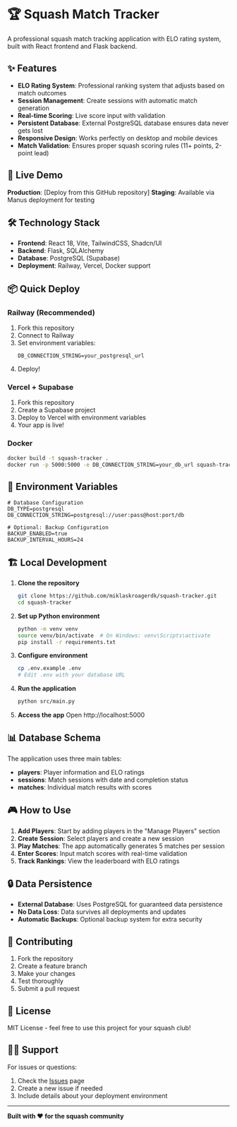 # 🏆 Squash Match Tracker

A professional squash match tracking application with ELO rating system, built with React frontend and Flask backend.

## ✨ Features

- **ELO Rating System**: Professional ranking system that adjusts based on match outcomes
- **Session Management**: Create sessions with automatic match generation
- **Real-time Scoring**: Live score input with validation
- **Persistent Database**: External PostgreSQL database ensures data never gets lost
- **Responsive Design**: Works perfectly on desktop and mobile devices
- **Match Validation**: Ensures proper squash scoring rules (11+ points, 2-point lead)

## 🚀 Live Demo

**Production**: [Deploy from this GitHub repository]
**Staging**: Available via Manus deployment for testing

## 🛠️ Technology Stack

- **Frontend**: React 18, Vite, TailwindCSS, Shadcn/UI
- **Backend**: Flask, SQLAlchemy
- **Database**: PostgreSQL (Supabase)
- **Deployment**: Railway, Vercel, Docker support

## 📦 Quick Deploy

### Railway (Recommended)
1. Fork this repository
2. Connect to Railway
3. Set environment variables:
   ```
   DB_CONNECTION_STRING=your_postgresql_url
   ```
4. Deploy!

### Vercel + Supabase
1. Fork this repository
2. Create a Supabase project
3. Deploy to Vercel with environment variables
4. Your app is live!

### Docker
```bash
docker build -t squash-tracker .
docker run -p 5000:5000 -e DB_CONNECTION_STRING=your_db_url squash-tracker
```

## 🔧 Environment Variables

```env
# Database Configuration
DB_TYPE=postgresql
DB_CONNECTION_STRING=postgresql://user:pass@host:port/db

# Optional: Backup Configuration
BACKUP_ENABLED=true
BACKUP_INTERVAL_HOURS=24
```

## 🏗️ Local Development

1. **Clone the repository**
   ```bash
   git clone https://github.com/miklaskroagerdk/squash-tracker.git
   cd squash-tracker
   ```

2. **Set up Python environment**
   ```bash
   python -m venv venv
   source venv/bin/activate  # On Windows: venv\Scripts\activate
   pip install -r requirements.txt
   ```

3. **Configure environment**
   ```bash
   cp .env.example .env
   # Edit .env with your database URL
   ```

4. **Run the application**
   ```bash
   python src/main.py
   ```

5. **Access the app**
   Open http://localhost:5000

## 📊 Database Schema

The application uses three main tables:
- **players**: Player information and ELO ratings
- **sessions**: Match sessions with date and completion status
- **matches**: Individual match results with scores

## 🎮 How to Use

1. **Add Players**: Start by adding players in the "Manage Players" section
2. **Create Session**: Select players and create a new session
3. **Play Matches**: The app automatically generates 5 matches per session
4. **Enter Scores**: Input match scores with real-time validation
5. **Track Rankings**: View the leaderboard with ELO ratings

## 🔒 Data Persistence

- **External Database**: Uses PostgreSQL for guaranteed data persistence
- **No Data Loss**: Data survives all deployments and updates
- **Automatic Backups**: Optional backup system for extra security

## 🤝 Contributing

1. Fork the repository
2. Create a feature branch
3. Make your changes
4. Test thoroughly
5. Submit a pull request

## 📄 License

MIT License - feel free to use this project for your squash club!

## 🙋‍♂️ Support

For issues or questions:
1. Check the [Issues](https://github.com/miklaskroagerdk/squash-tracker/issues) page
2. Create a new issue if needed
3. Include details about your deployment environment

---

**Built with ❤️ for the squash community**

